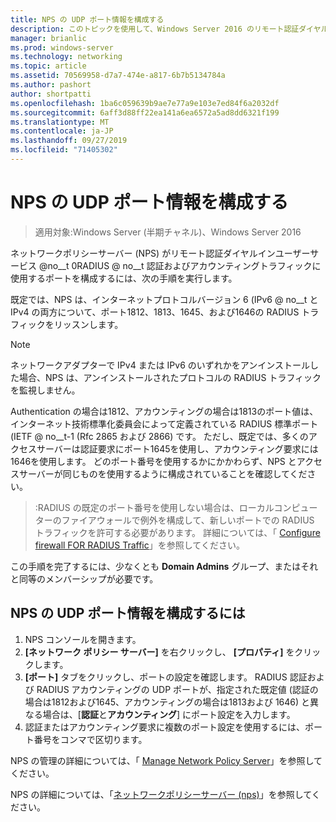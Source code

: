```yaml
---
title: NPS の UDP ポート情報を構成する
description: このトピックを使用して、Windows Server 2016 のリモート認証ダイヤルインユーザーサービス (RADIUS) 認証およびアカウンティングトラフィックに対してネットワークポリシーサーバー (NPS) が使用するポートを構成できます。
manager: brianlic
ms.prod: windows-server
ms.technology: networking
ms.topic: article
ms.assetid: 70569958-d7a7-474e-a817-6b7b5134784a
ms.author: pashort
author: shortpatti
ms.openlocfilehash: 1ba6c059639b9ae7e77a9e103e7ed84f6a2032df
ms.sourcegitcommit: 6aff3d88ff22ea141a6ea6572a5ad8dd6321f199
ms.translationtype: MT
ms.contentlocale: ja-JP
ms.lasthandoff: 09/27/2019
ms.locfileid: "71405302"
---
```

# <a name="configure-nps-udp-port-information"></a>NPS の UDP ポート情報を構成する

>適用対象:Windows Server (半期チャネル)、Windows Server 2016

ネットワークポリシーサーバー (NPS) がリモート認証ダイヤルインユーザーサービス @no__t 0RADIUS @ no__t 認証およびアカウンティングトラフィックに使用するポートを構成するには、次の手順を実行します。

既定では、NPS は、インターネットプロトコルバージョン 6 \(IPv6 @ no__t と IPv4 の両方について、ポート1812、1813、1645、および1646の RADIUS トラフィックをリッスンします。

>[!NOTE]
>ネットワークアダプターで IPv4 または IPv6 のいずれかをアンインストールした場合、NPS は、アンインストールされたプロトコルの RADIUS トラフィックを監視しません。

Authentication の場合は1812、アカウンティングの場合は1813のポート値は、インターネット技術標準化委員会によって定義されている RADIUS 標準ポート \(IETF @ no__t-1 (Rfc 2865 および 2866) です。 ただし、既定では、多くのアクセスサーバーは認証要求にポート1645を使用し、アカウンティング要求には1646を使用します。 どのポート番号を使用するかにかかわらず、NPS とアクセスサーバーが同じものを使用するように構成されていることを確認してください。

>:RADIUS の既定のポート番号を使用しない場合は、ローカルコンピューターのファイアウォールで例外を構成して、新しいポートでの RADIUS トラフィックを許可する必要があります。 詳細については、「 [Configure firewall FOR RADIUS Traffic](nps-firewalls-configure.md)」を参照してください。

この手順を完了するには、少なくとも **Domain Admins** グループ、またはそれと同等のメンバーシップが必要です。

## <a name="to-configure-nps-udp-port-information"></a>NPS の UDP ポート情報を構成するには 

1. NPS コンソールを開きます。
2. **[ネットワーク ポリシー サーバー]** を右クリックし、 **[プロパティ]** をクリックします。
3. **[ポート]** タブをクリックし、ポートの設定を確認します。 RADIUS 認証および RADIUS アカウンティングの UDP ポートが、指定された既定値 (認証の場合は1812および1645、アカウンティングの場合は1813および 1646) と異なる場合は、[**認証**と**アカウンティング**] にポート設定を入力します。
4. 認証またはアカウンティング要求に複数のポート設定を使用するには、ポート番号をコンマで区切ります。

NPS の管理の詳細については、「 [Manage Network Policy Server](nps-manage-top.md)」を参照してください。

NPS の詳細については、「[ネットワークポリシーサーバー (nps)](nps-top.md)」を参照してください。
